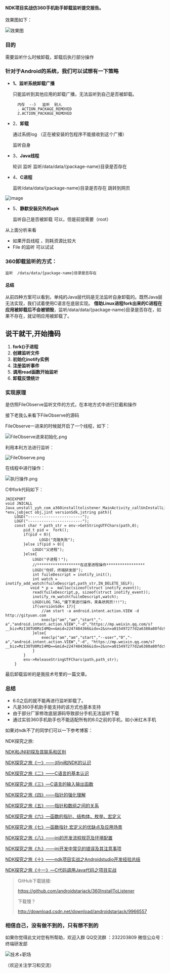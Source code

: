 
#### NDK项目实战仿360手机助手卸载监听提交报告。   


效果图如下：


![效果图](http://upload-images.jianshu.io/upload_images/4614633-12cb0be0690df358.gif?imageMogr2/auto-orient/strip)


### 目的

需要监听什么时候卸载，卸载后执行部分操作

### 针对于Android的系统，我们可以试想有一下策略


- ****1、监听系统卸载广播****

    只能监听到其他应用的卸载广播，无法监听到自己是否被卸载。

        内存  --》  监听  别人
        . ACTION_PACKAGE_REMOVED
        2.ACTION_PACKAGE_REMOVED




- 2、****卸载****

    通过系统log   （正在被安装的包程序不能接收到这个广播）


    监听自身

- 3、****Java线程****

    轮训 监听  监听/data/data/{package-name}目录是否存在


- 4、****C进程****

    监听/data/data/{package-name}目录是否存在  跳转到网页


![image](http://s14.sinaimg.cn/orignal/49b22c67045842f500f0d)

-  5、****静默安装另外的apk****

    监听自己是否被卸载  可以，但是前提需要（root）

从上面分析来看

- 如果开启线程 ，则耗资源比较大
- File 的监听 可以试试


### 360卸载监听的方式：

    监听  /data/data/{package-name}目录是否存在

#### 总结

从前四种方案可以看到，单纯的Java层代码是无法监听自身卸载的。既然Java层无法实现，我们试着使用C语言在底层实现。
****借助Linux进程fork出来的C进程在应用被卸载后不会被销毁****，监听/data/data/{package-name}目录是否存在，如果不存在，就证明应用被卸载了。


## 说干就干,开始撸码

  1. ****fork()子进程****
  2. ****创建监听文件****
  3. ****初始化inotify实例****
  4. ****注册监听事件****
  5. ****调用read函数开始监听****
  6. ****卸载反馈统计****

### 实现原理

是仿照FileObserve监听文件的方式，在本地方式中进行拦截和操作

接下老我么来看下FileObserve的源码

FileObserve一进来的时候就开启了一个线程，如下：

![FileObserve进来初始化.png](http://upload-images.jianshu.io/upload_images/4614633-a3d118624f3fd0cb.png?imageMogr2/auto-orient/strip%7CimageView2/2/w/1240)

利用本利方法进行监听：


![FileObserve.png](http://upload-images.jianshu.io/upload_images/4614633-08b0f4cbd6d5185f.png?imageMogr2/auto-orient/strip%7CimageView2/2/w/1240)


在线程中进行操作：

![执行操作.png](http://upload-images.jianshu.io/upload_images/4614633-78b15015fa45a698.png?imageMogr2/auto-orient/strip%7CimageView2/2/w/1240)


C中fork代码如下：
```
JNIEXPORT
void JNICALL
Java_unstall_yyh_com_a360installtolistener_MainActivity_callUnInstallListener(JNIEnv *env,jobject obj,jint versionSdk,jstring path){
    LOGD("------------------------");
    LOGF("------------------------");
    const char * path_str = env->GetStringUTFChars(path,0);
        pid_t pid =  fork();
        if(pid < 0){
               LOGD("克隆失败");
        }else if(pid > 0){
            LOGD("父进程");
        }else{
            LOGD("子进程！");
            //*******************在这里进程操作*****************
            LOGD("你好，终端研发部");
            int fuileDescript = inotify_init();
            int watch = inotify_add_watch(fuileDescript,path_str,IN_DELETE_SELF);
           void * p =  malloc(sizeof(struct inotify_event));
            read(fuileDescript,p, sizeof(struct inotify_event));
            inotify_rm_watch(fuileDescript,watch);
            LOGD(LOG_TAG,"接下来进行操作，来条状网页!!!");
            if(versionSdk< 17){
                //am start -a android.intent.action.VIEW -d  http://gityuan.com
                execlp("am","am","start","-a","android.intent.action.VIEW","-d","https://mp.weixin.qq.com/s?__biz=MzI3OTU0MzI4MQ==&mid=2247484366&idx=2&sn=a015497277d2a6380a80fdc9031ca51c&chksm=eb476f50dc30e64620fbb8a7ce0aebc445638c5f1097763e0da36fc40beb85fb256d980af440&scene=18#wechat_redirect",NULL);
            }else{
                execlp("am","am","start","--user","0","-a","android.intent.action.VIEW","-d", "https://mp.weixin.qq.com/s?__biz=MzI3OTU0MzI4MQ==&mid=2247484366&idx=2&sn=a015497277d2a6380a80fdc9031ca51c&chksm=eb476f50dc30e64620fbb8a7ce0aebc445638c5f1097763e0da36fc40beb85fb256d980af440&scene=18#wechat_redirect",NULL);
            }
        }
        env->ReleaseStringUTFChars(path,path_str);
    }
```

最后卸载监听的是我技术号里的一篇文章。

### 总结
- 6.0之后的就不能再进行监听卸载了。
- 凡是360手机助手能支持的该方式也基本支持
- 由于部分厂家修改底层源码导致部分手机无法监听下载
- 通过实验360手机助手也不能适配所有的6.0之前的手机，如小米红木手机



如果对ndk不了的同学们可以一下参考博客：

NDK探究之旅:

[NDK和JNI初探及其联系和区别](http://mp.weixin.qq.com/s?__biz=MzI3OTU0MzI4MQ==&mid=2247484266&idx=1&sn=b4f9390e0c45a04c331365b7faf8ef99&chksm=eb476ff4dc30e6e2b80e431c89bec941907bf5b308431097bb725ece700771b73faff581ac5d&scene=21#wechat_redirect)

[NDK探究之旅《一》——对jni和NDK的认识](http://blog.csdn.net/androidstarjack/article/details/71375042)

[NDK探究之旅《二》——C语言的基本认识](http://blog.csdn.net/androidstarjack/article/details/71156474)

[NDK探究之旅《三》—C语言的输入输出函数](http://blog.csdn.net/androidstarjack/article/details/71514125)

[NDK探究之旅《四》——指针的强化理解](http://blog.csdn.net/androidstarjack/article/details/71514125)

[NDK探究之旅《五》——指针和数组之间的关系](http://blog.csdn.net/androidstarjack/article/details/71699350)

[NDK探究之旅《六》—函数的指针、结构体、枚举、宏定义](http://blog.csdn.net/androidstarjack/article/details/72455218)

[NDK探究之旅《七》—函数指针,宏定义的优缺点及应用场景](http://blog.csdn.net/androidstarjack/article/details/72455218)

[NDK探究之旅《八》——jni的开发流程规范及环境配置](http://blog.csdn.net/androidstarjack/article/details/72615926)

[NDK探究之旅《九》——jni开发中常见的错误及其注意事项](http://blog.csdn.net/androidstarjack/article/details/72758094)

[NDK探究之旅《十》——ndk项目实战之Androidstudio开发经验总结](http://blog.csdn.net/androidstarjack/article/details/72813995)

[NDK探究之旅《十一》—C代码调用Java代码之项目实战](http://blog.csdn.net/androidstarjack/article/details/72827991)



>GitHub下载链接:
>
>https://github.com/androidstarjack/360InstallToListener
>
>下载慢？
>
>http://download.csdn.net/download/androidstarjack/9966557

### 相信自己，没有做不到的，只有想不到的
 如果你觉得此文对您有所帮助，欢迎入群 QQ交流群 ：232203809
微信公众号：终端研发部


![技术+职场](http://upload-images.jianshu.io/upload_images/4614633-977d06f49c7ba7be.jpg?imageMogr2/auto-orient/strip%7CimageView2/2/w/1240)

（欢迎关注学习和交流）
